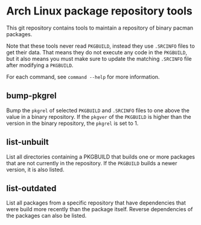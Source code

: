 # Arch Linux package repository tools

This git repository contains tools to maintain a repository of binary pacman packages.

Note that these tools never read `PKGBUILD`, instead they use `.SRCINFO` files to get their data.
That means they do not execute any code in the `PKGBUILD`,
but it also means you must make sure to update the matching `.SRCINFO` file after modifying a `PKGBUILD`.

For each command, see `command --help` for more information.

## bump-pkgrel
Bump the `pkgrel` of selected `PKGBUILD` and `.SRCINFO` files to one above the value in a binary repository.
If the `pkgver` of the `PKGBUILD` is higher than the version in the binary repository, the `pkgrel` is set to 1.

## list-unbuilt
List all directories containing a PKGBUILD that builds one or more packages that are not currently in the repository.
If the `PKGBUILD` builds a newer version, it is also listed.

## list-outdated
List all packages from a specific repository that have dependencies that were build more recently than the package itself.
Reverse dependencies of the packages can also be listed.

